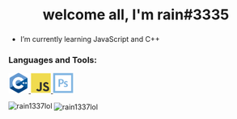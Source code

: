 <h1 align="center">welcome all, I'm rain#3335</h1>
<h3 align="center"></h3>

- I’m currently learning JavaScript and C++


<h3 align="left">Languages and Tools:</h3>
<p align="left"> <a href="https://www.w3schools.com/cpp/" target="_blank"> <img src="https://raw.githubusercontent.com/devicons/devicon/master/icons/cplusplus/cplusplus-original.svg" alt="cplusplus" width="40" height="40"/> </a> <a href="https://developer.mozilla.org/en-US/docs/Web/JavaScript" target="_blank"> <img src="https://raw.githubusercontent.com/devicons/devicon/master/icons/javascript/javascript-original.svg" alt="javascript" width="40" height="40"/> </a> <a href="https://www.photoshop.com/en" target="_blank"> <img src="https://raw.githubusercontent.com/devicons/devicon/master/icons/photoshop/photoshop-line.svg" alt="photoshop" width="40" height="40"/> </a> </p>

<p><img align="left" src="https://github-readme-stats.vercel.app/api/top-langs?username=rain1337lol&show_icons=true&locale=en&layout=compact" alt="rain1337lol" /></p>

<p>&nbsp;<img align="center" src="https://github-readme-stats.vercel.app/api?username=rain1337lol&show_icons=true&locale=en" alt="rain1337lol" /></p>

